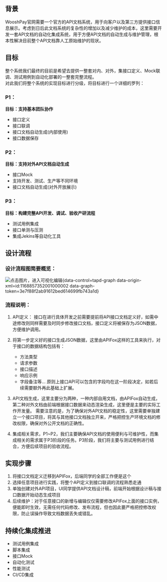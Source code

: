 ## 背景
WooshPay官网需要一个官方的API文档系统，用于向客户以及第三方提供接口信息展示。考虑到日后此文档系统的复杂性的增加以及减少维护的成本，这里需要开发一套API文档的自动化集成系统，用于方便API文档的自动生成与维护管理，根本性解决目前整个API文档靠人工原始维护的现状。

## 目标
整个系统我们最终的目前是希望去提供一整套对内、对外，集接口定义、Mock联调、测试用例到自动化部署的一整套完整流程。  
对此我们将整个系统的实现目标进行分级，将目标进行一个详细的罗列：

### P1：
**目标：支持基本团队协作**
- 接口定义
- 接口联调
- 接口文档自动生成(内部使用)
- 接口数据保存

### P2：
**目标：支持对外API文档自动生成**
- 接口Mock
- 支持开发、测试、生产等不同环境
- 接口文档自动生成(对外开放展示)

### P3：
**目标：构建完整API开发、调试、验收产研流程**
- 测试用例集成
- 接口单测与压测
- 集成Jekins等自动化工具

## 设计流程

### 设计流程图简要概览：
![点击图片，进入可视化编辑](/tfl/pictures/202204/tapd_32859221_1649835170_24.png){data-control=tapd-graph data-origin-xml=id:1168857352001000002 data-graph-token=3e7f88f2ab91612bed614699fb743a1d}

### 流程说明：
1. API定义：
	接口在进行具体开发之前需要提前将API接口文档定义好，如需中途修改则同样需要及时同步修改接口文档，接口定义将被保存为JSON数据，方便维护调用。
1. 将第一步定义好的接口生成JSON数据，这里由APIFox这样的工具来执行，对于接口的数据结构包括有：

	- 方法类型
	- 请求参数
	- 接口描述
	- 响应示例
	- 字段备注等...
原则上接口API可以包含的字段均在这一阶段决定，如若后续需要额外再此基础上扩展。

3.  API文档生成，这里主要分为两种，一种内部自用文档，由APIFox自动生成，第二种对外文档由前端根据接口数据来动态渲染生成，这里便是主要的实际工作开发量。
需要注意的是，为了确保对外API文档的稳定性，这里需要单独建立一个接口项目，将其与其他接口文档独立开来，严格把控生产环境文档的修改权限，确保对外公开文档的正确性。
4. 集成相关需求，P1~P2，我们主要确保API文档的使用便利与可维护性，而集成相关的需求属于P3阶段的任务。P3阶段，我们将主要与测试用例进行结合，方便后续项目的验收流程。

## 实现步骤

1. 将接口文档定义迁移到APIFox，后端同学的全部工作便是这个
2. 选择任意项目进行实践，将整个API定义到接口联调的流程熟悉走通
3. 单独创建对外API项目，UI同学提供API文档设计稿，前端开始根据设计稿与接口数据开始动态生成项目
4. 后续维护：对于任意接口的新增与编辑仅仅需要修改APIFox上面的接口实例，便能即时生效，无需任何代码修改、发布流程，但也因此要严格把控修改权限，防止误操作导致文档数据丢失或错乱。


## 持续化集成推进
- 测试用例集成
- 脚本集成
- 接口Mock
- 自动化测试
- 性能测试
- CI/CD集成
